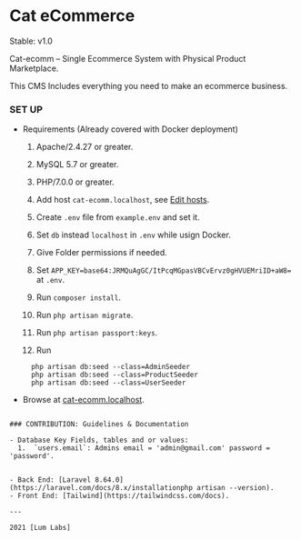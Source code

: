 # Cat eCommerce

Stable: v1.0

Cat-ecomm – Single Ecommerce System with Physical Product Marketplace.

This CMS Includes everything you need to make an ecommerce business.

### SET UP

- Requirements (Already covered with Docker deployment)

  1.  Apache/2.4.27 or greater.
  2.  MySQL 5.7 or greater.
  3.  PHP/7.0.0 or greater.

  1. Add host `cat-ecomm.localhost`,
     see [Edit hosts](https://dinahosting.com/ayuda/como-modificar-el-fichero-hosts).
  2. Create `.env` file from `example.env` and set it.
  3. Set `db` instead `localhost` in `.env` while usign Docker.
  4. Give Folder permissions if needed.
  5. Set `APP_KEY=base64:JRMQuAgGC/ItPcqMGpasVBCvErvz0gHVUEMriID+aW8=` at `.env`.
  6. Run `composer install`.
  7. Run `php artisan migrate`.
  8. Run `php artisan passport:keys`.
  9. Run

  ```
    php artisan db:seed --class=AdminSeeder
    php artisan db:seed --class=ProductSeeder
    php artisan db:seed --class=UserSeeder

  ```

- Browse at [cat-ecomm.localhost](http://cat-ecomm.localhost).


```

### CONTRIBUTION: Guidelines & Documentation

- Database Key Fields, tables and or values:
  1.  `users.email`: Admins email = 'admin@gmail.com' password = 'password'.


- Back End: [Laravel 8.64.0](https://laravel.com/docs/8.x/installationphp artisan --version).
- Front End: [Tailwind](https://tailwindcss.com/docs).

---

2021 [Lum Labs]
